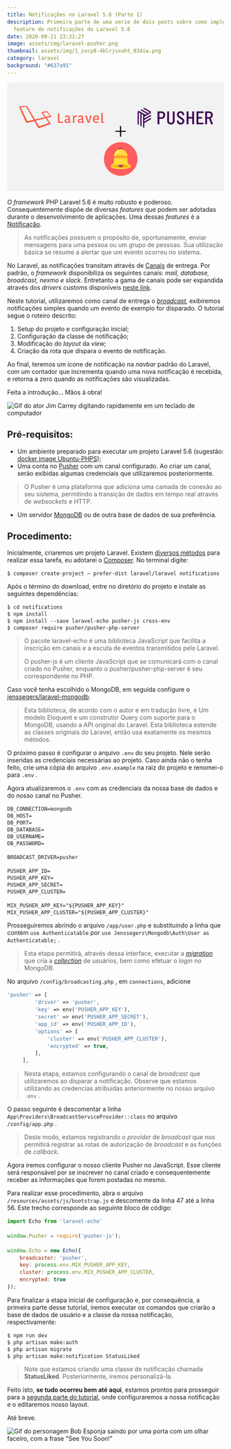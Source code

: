 ```yaml
---
title: Notificações no Laravel 5.6 (Parte 1)
description: Primeira parte de uma serie de dois posts sobre como implementar a
  feature de notificações do Laravel 5.6
date: 2020-09-21 23:31:27
image: assets/img/laravel-pusher.png
thumbnail: assets/img/1_zxcy8-4blrjsxuht_034iw.png
category: laravel
background: "#637a91"
---
```

![Logos do laravel e do pusher](assets/img/laravel-pusher.png)

*O framework* PHP Laravel 5.6 é muito robusto e poderoso. Consequentemente dispõe de diversas *features* que podem ser adotadas durante o desenvolvimento de aplicações. Uma dessas *features* é a [Notificação](https://laravel.com/docs/5.6/notifications#introduction).

> As notificações possuem o propósito de, oportunamente, enviar mensagens para uma pessoa ou um grupo de pessoas. Sua utilização básica se resume a alertar que um evento ocorreu no sistema.

No Laravel, as notificações transitam através de [Canais](https://laravel.com/docs/5.6/notifications#specifying-delivery-channels) de entrega. Por padrão, o *framework* disponibiliza os seguintes canais: *mail, database, broadcast, nexmo e slack*. Entretanto a gama de canais pode ser expandida através dos *drivers customs* disponíveis [neste link](http://laravel-notification-channels.com/).

Neste tutorial, utilizaremos como canal de entrega o *[broadcast](https://laravel.com/docs/5.6/notifications#broadcast-notifications),* exibiremos notificações simples quando um evento de exemplo for disparado. O tutorial segue o roteiro descrito:

1. Setup do projeto e configuração inicial;
2. Configuração da classe de notificação;
3. Modificação do *layout* da *view*;
4. Criação da rota que dispara o evento de notificação.

Ao final, teremos um ícone de notificação na *navbar* padrão do Laravel, com um contador que incrementa quando uma nova notificação é recebida, e retorna a zero quando as notificações são visualizadas.

Feita a introdução… Mãos à obra!

![Gif do ator Jim Carrey digitando rapidamente em um teclado de computador](https://miro.medium.com/max/980/1*xRdQT8_tGQmyFaoOOOkrbw.gif)

## Pré-requisitos:

* Um ambiente preparado para executar um projeto Laravel 5.6 (sugestão: [docker image Ubuntu-PHPS](https://github.com/lissonpsantos2/dockerfiles/tree/master/ubuntu-PHPS));
* Uma conta no [Pusher](https://pusher.com/) com um canal configurado. Ao criar um canal, serão exibidas algumas credenciais que utilizaremos posteriormente.

> O Pusher é uma plataforma que adiciona uma camada de conexão ao seu sistema, permitindo a transição de dados em tempo real através de *websockets* e HTTP.

* Um servidor [MongoDB](https://www.mongodb.com/) ou de outra base de dados de sua preferência.

## Procedimento:

Inicialmente, criaremos um projeto Laravel. Existem [diversos métodos](https://laravel.com/docs/5.6/installation) para realizar essa tarefa, eu adotarei o [Composer](https://getcomposer.org/). No terminal digite:

```shell
$ composer create-project — prefer-dist laravel/laravel notifications
```

Após o término do download, entre no diretório do projeto e instale as seguintes dependências:

```shell
$ cd notifications
$ npm install
$ npm install --save laravel-echo pusher-js cross-env
$ composer require pusher/pusher-php-server
```

> O pacote laravel-echo é uma biblioteca JavaScript que facilita a inscrição em canais e a escuta de eventos transmitidos pelo Laravel.
>
> O pusher-js é um cliente JavaScript que se comunicará com o canal criado no Pusher, enquanto o pusher/pusher-php-server é seu correspondente no PHP.

Caso você tenha escolhido o MongoDB, em seguida configure o [jenssegers/laravel-mongodb](https://github.com/jenssegers/laravel-mongodb).

> Esta biblioteca, de acordo com o autor e em tradução livre, é Um modelo Eloquent e um construtor Query com suporte para o MongoDB, usando a API original do Laravel. Esta biblioteca estende as classes originais do Laravel, então usa exatamente os mesmos métodos.

O próximo passo é configurar o arquivo `.env` do seu projeto. Nele serão inseridas as credenciais necessárias ao projeto. Caso ainda não o tenha feito, crie uma cópia do arquivo `.env.example` na raiz do projeto e renomei-o para `.env` .

Agora atualizaremos o `.env` com as credenciais da nossa base de dados e do nosso canal no Pusher.

```
DB_CONNECTION=mongodb
DB_HOST=
DB_PORT=
DB_DATABASE=
DB_USERNAME=
DB_PASSWORD=

BROADCAST_DRIVER=pusher

PUSHER_APP_ID=
PUSHER_APP_KEY=
PUSHER_APP_SECRET=
PUSHER_APP_CLUSTER=

MIX_PUSHER_APP_KEY="${PUSHER_APP_KEY}"
MIX_PUSHER_APP_CLUSTER="${PUSHER_APP_CLUSTER}"
```

Prosseguiremos abrindo o arquivo `/app/user.php` e substituindo a linha que contém `use Authenticatable` por `use Jenssegers\Mongodb\Auth\User as Authenticatable;` .

> Esta etapa permitirá, através dessa interface, executar a *[migration](https://laravel.com/docs/5.6/migrations)* que cria a *[collection](https://docs.mongodb.com/manual/core/databases-and-collections/)* de usuários, bem como efetuar o *login* no MongoDB.

No arquivo `/config/broadcasting.php` , em `connections`, adicione

```php
'pusher' => [
         'driver' => 'pusher',
         'key' => env('PUSHER_APP_KEY'),
         'secret' => env('PUSHER_APP_SECRET'),
         'app_id' => env('PUSHER_APP_ID'),
         'options' => [
             'cluster' => env('PUSHER_APP_CLUSTER'),
             'encrypted' => true,
         ],
     ],
```

> Nesta etapa, estamos configurando o canal de *broadcast* que utilizaremos ao disparar a notificação. Observe que estamos utilizando as credencias atribuídas anteriormente no nosso arquivo `.env` .

O passo seguinte é descomentar a linha `App\Providers\BroadcastServiceProvider::class` no arquivo `/config/app.php` .

> Deste modo, estamos registrando o *provider* de *broadcast* que nos permitirá registrar as rotas de autorização de *broadcast* e as funções de *callback*.

Agora iremos configurar o nosso cliente Pusher no JavaScript. Esse cliente será responsável por se inscrever no canal criado e consequentemente receber as informações que forem postadas no mesmo.

Para realizar esse procedimento, abra o arquivo `/resources/assets/js/bootstrap.js` e descomente da linha 47 até a linha 56. Este trecho corresponde ao seguinte bloco de código:

```javascript
import Echo from 'laravel-echo'

window.Pusher = require('pusher-js');

window.Echo = new Echo({
    broadcaster: 'pusher',
    key: process.env.MIX_PUSHER_APP_KEY,
    cluster: process.env.MIX_PUSHER_APP_CLUSTER,
    encrypted: true
});
```

Para finalizar a etapa inicial de configuração e, por consequência, a primeira parte desse tutorial, iremos executar os comandos que criarão a base de dados de usuário e a classe da nossa notificação, respectivamente:

```shell
$ npm run dev
$ php artisan make:auth
$ php artisan migrate
$ php artisan make:notification StatusLiked
```

> Note que estamos criando uma classe de notificação chamada **StatusLiked**. Posteriormente, iremos personalizá-la.

Feito isto, **se tudo ocorreu bem até aqui**, estamos prontos para prosseguir para a [segunda parte do tutorial](https://medium.com/sysvale/notifica%C3%A7%C3%B5es-no-laravel-5-6-parte-2-6007f4dbd696), onde configuraremos a nossa notificação e o editaremos nosso layout.

Até breve.

![Gif do personagem Bob Esponja saindo por uma porta com um olhar faceiro, com a frase "See You Soon!"](https://miro.medium.com/max/960/1*nMz-i2ypSzsAN5fZSoR31Q.gif)